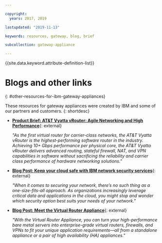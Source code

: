 ```yaml
---

copyright:
  years: 2017, 2019

lastupdated: "2019-11-13"

keywords: resources, gateway, blog, brief

subcollection: gateway-appliance

---
```


{{site.data.keyword.attribute-definition-list}}

# Blogs and other links
{: #other-resources-for-ibm-gateway-appliances}

These resources for gateway appliances were created by IBM and some of our partners and customers.
{: shortdesc}

* [**Product Brief: AT&T Vyatta vRouter: Agile Networking and High Performance**](https://public.dhe.ibm.com/cloud/bluemix/network/vra/final_vyatta_product_brief_june_2018_2.pdf){: external}

    *"As the first virtual router for carrier-class networks, the AT&T Vyatta vRouter is the highest-performing software router in the industry. Achieving 10+ Gbps performance per physical core, the AT&T Vyatta vRouter delivers advanced routing, stateful firewall, NAT, and VPN capabilities in software without sacrificing the reliability and carrier class performance of hardware networking solutions."*

* [**Blog Post: Keep your cloud safe with IBM network security services**](https://www.ibm.com/blog/){: external}

    *"When it comes to securing your network, there’s no such thing as a one-size-fits-all approach. As organizations increasingly leverage critical data and applications in the cloud, you might stop and wonder which security option best suits your needs of your network."*

* [**Blog Post: Meet the Virtual Router Appliance**](https://www.ibm.com/blog/){: external}

    *"With the Virtual Router Appliance, you can turn your high-performance bare metal servers into enterprise-grade virtual routers, firewalls, and VPNs to fit your unique application requirements—all from a standalone appliance or a pair of high availability (HA) appliances."*
